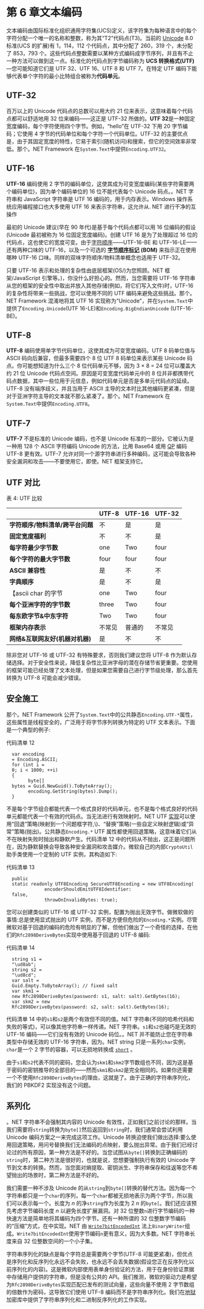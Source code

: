 # 第 6 章文本编码

文本编码由国际标准化组织通用字符集(UCS)定义，该字符集为每种语言中的每个字符分配一个唯一的名称和整数，称为其“T2”代码点(T3)。当前的 [Unicode](http://unicode.org/) 8.0 标准(UCS 的扩展)有 1，114，112 个代码点，其中分配了 260，319 个，未分配了 853，793 个。这些代码点整数需要以某种方式编码成字节序列，并且有不止一种方法可以做到这一点。标准化的代码点到字节编码称为 **UCS 转换格式(UTF)**—您可能知道它们是 UTF 32、UTF 16、UTF 8 和 UTF 7。在特定 UTF 编码下能够代表单个字符的最小比特组合被称为**代码单元**。

## UTF-32

百万以上的 Unicode 代码点的总数可以用大约 21 位来表示，这意味着每个代码点都可以舒适地用 32 位来编码——这正是 UTF-32 所做的。**UTF 32**是一种固定宽度编码，每个字符使用四个字节。例如，“hello”在 UTF-32 下用 20 字节编码；它使用 4 字节的代码单位和每个字符一个代码单位。UTF-32 的主要优点是，由于其固定宽度的特性，它易于索引(随机访问)和搜索，但它的空间效率非常低。那个。NET Framework 在`System.Text`中提供`Encoding.UTF32`。

## UTF-16

**UTF-16** 编码使用 2 字节的编码单位，这使其成为可变宽度编码(某些字符需要两个编码单位)，因为单个编码单位的 16 位不能代表每个 Unicode 码点。。NET 字符串和 JavaScript 字符串是 UTF 16 编码的，用于内存表示。Windows 操作系统应用编程接口也大多使用 UTF 16 来表示字符串，这允许从. NET 进行干净的互操作

最初的 Unicode 建议(早在 90 年代)是基于每个代码点都可以用 16 位编码的假设(Unicode 最初被称为 16 位固定宽度编码)。创建 UTF 16 是为了处理超过 16 位的代码点，这也使它的宽度可变。由于[字符顺序](http://en.wikipedia.org/wiki/Endianness)——UTF-16-BE 和 UTF-16-LE——还有两种口味的 UTF-16，以及一个可选的 [**字节顺序标记**](http://en.wikipedia.org/wiki/Byte_Order_Mark) **(BOM)** 来指示正在使用哪种 UTF-16 口味。同样的双味字符顺序/物料清单概念也适用于 UTF-32。

只要 UTF-16 表示和处理的复杂性由底层框架(OS/)为您照顾。NET 框架/JavaScript 引擎等。)，你没什么好担心的。然而，当您需要将 UTF-16 字符串从您的框架的安全性中取出并放入其他存储(例如，将它们写入文件)时，UTF-16 的复杂性将带来一些挑战，您可以使用不同的 UTF 编码来避免这些挑战。那个。NET Framework 混淆地将其 UTF 16 实现称为“Unicode”，并在`System.Text`中提供了`Encoding.Unicode`(UTF 16-LE)和`Encoding.BigEndianUnicode` (UTF-16-BE)。

## UTF-8

**UTF-8** 编码使用单字节代码单位，这使其成为可变宽度编码。UTF 8 码单位值与 ASCII 码向后兼容，但最多需要四个 8 位 UTF 8 码单位来表示某些 Unicode 码点。你可能想知道为什么三个 8 位代码单元不够，因为 3 × 8 = 24 位可以覆盖大约 21 位 Unicode 代码点空间。原因是可变宽度代码单元中的 8 位并非都携带代码点数据，其中一些位用于元信息，例如代码单元是否是多单元代码点的延续。UTF-8 没有端序歧义，并且当用于 ASCII 主导的文本时比其他编码更紧凑，但是对于亚洲字符主导的文本就不那么紧凑了。那个。NET Framework 在`System.Text`中提供`Encoding.UTF8`。

## UTF-7

**UTF-7** 不是标准的 Unicode 编码，也不是 Unicode 标准的一部分。它被认为是一种用 128 个 ASCII 字符编码 Unicode 的方法，比用 Base64 或用 [QP](http://en.wikipedia.org/wiki/Quoted-printable) 编码 UTF-8 更有效。UTF-7 允许对同一个源字符串进行多种编码，这可能会导致各种安全漏洞和攻击——不要使用它，即使。NET 框架支持它。

## UTF 对比

表 4: UTF 比较

|  | UTF-8 | UTF-16 | UTF-32 |
| --- | --- | --- | --- |
| **字符顺序/物料清单/跨平台问题** | 不 | 是 | 是 |
| **固定宽度福利** | 不 | 不 | 是 |
| **每字符最少字节数** | one | Two | four |
| **每个字符的最大字节数** | four | four | four |
| **ASCII 兼容性** | 是 | 不 | 不 |
| **字典顺序** | 是 | 不 | 是 |
| 【ascii char 的字节 | one | Two | four |
| **每个亚洲字符的字节数** | three | Two | four |
| **每东欧字节&中东字符** | Two | Two | four |
| **框架内存表示** | 不常见 | 普通的 | 不常见 |
| **网络&互联网友好(机器对机器)** | 是 | 不 | 不 |

除非您对 UTF-16 或 UTF-32 有特殊要求，否则我们建议您将 UTF-8 作为默认存储选择。对于安全性来说，降低复杂性比亚洲字母的潜在存储节省更重要。您使用的框架可能已经处理了文本处理，但是如果您需要自己进行字节级处理，那么首先转换为 UTF-8 可能会减少错误。

## 安全施工

那个。NET Framework 公开了`System.Text`中的公共静态`Encoding.UTF-*`属性，这些属性是线程安全的，广泛用于将字节序列转换为特定的 UTF 文本表示。下面是一个典型的例子:

代码清单 12

```
  var encoding
  = Encoding.ASCII;
  for (int i =
  0; i < 1000; ++i)
  {
        byte[]
  bytes = Guid.NewGuid().ToByteArray();
        encoding.GetString(bytes).Dump();
  }

```

不是每个字节组合都能代表一个格式良好的代码单元，也不是每个格式良好的代码单元都能代表一个有效的代码点。当无法进行有效映射时。NET UTF [实现](http://msdn.microsoft.com/en-us/library/ms404377.aspx)可以使用“回退”策略(映射到一个问题框字符,\\)、“替换”策略(一些自定义映射逻辑)或“异常”策略(抛出)。公共静态`Encoding.*` UTF 属性都使用回退策略，这意味着它们从不在映射失败时抛出和静默产生。代码清单 12 中的代码从不抛出，这正是问题所在，因为静默替换会导致各种安全漏洞和攻击媒介。微软自己的内部`CryptoUtil`助手类使用一个定制的 UTF 实例，其构造如下:

代码清单 13

```
  public
  static readonly UTF8Encoding SecureUTF8Encoding = new UTF8Encoding(
              encoderShouldEmitUTF8Identifier:
  false,
              throwOnInvalidBytes: true);

```

您可以创建类似的 UTF-16 或 UTF-32 实例，配置为抛出无效字节。做微软做的事情:总是使用显式抛出的 UTF 实例，而不是方便但危险的`Encoding.*`实例。尽管微软对基于回退的编码的危险有明显的了解，但他们做出了一个奇怪的选择，在他们的`Rfc2898DeriveBytes`实现中使用基于回退的 UTF-8 编码:

代码清单 14

```
  string s1 =
  "\ud8ab";
  string s2 =
  "\ud8cd";
  var salt =
  Guid.Empty.ToByteArray(); // fixed salt
  var skm1 =
  new Rfc2898DeriveBytes(password: s1, salt: salt).GetBytes(16);
  var skm2 = new
  Rfc2898DeriveBytes(password: s2, salt: salt).GetBytes(16);

```

代码清单 14 中的`s1`和`s2`是两个有效但不同的值。NET 字符串(不同的哈希代码和失败的等式)，可以像其他字符串一样传递。NET 字符串。`s1`和`s2`也碰巧是无效的 UTF-16 编码——它们没有有效的 Unicode 码位。。NET 并不能防止您在字符串类型中存储无效的 UTF-16 字符串，因为。NET string 只是一系列`char`实例，`char`是一个 2 字节的容器，可以无损地转换成 [`short`](http://msdn.microsoft.com/en-us/library/ybs77ex4.aspx) 。

由于`s1`和`s2`代表不同的密码，您会认为`skm1`和`skm2`字节数组也不同，因为这是基于密码的密钥推导的全部目的——然而`skm1`和`skm2`是完全相同的。如果你还需要一个不使用`Rfc2898DeriveBytes`的理由，这就是了。由于正确的字符串序列化，我们的 PBKDF2 实现没有这个问题。

## 系列化

。NET 字符串不会强制其内容的 Unicode 有效性，正如我们之前讨论的那样。当我们需要将`string`转换为`byte[]`然后返回到`string`时，我们通常会尝试利用 Unicode 编码方案之一来完成这项工作。Unicode 转换迫使我们做出选择:要么使用回退策略，用问号替换我们无法编码的点映射，要么抛出异常。由于我们已经讨论过的所有原因，第一种方法是不好的。当您试图从`byte[]`转换到正确编码的`string`时，第二种方法是很好的，也就是说，您想要强制执行有效的 Unicode 字节到文本的转换。然而，当您面对熵提取、密钥派生、字符串保存和往返等您不希望抛出的场景时，第二种方法是不好的。

我们需要一种不涉及 Unicode 的从`string`到`byte[]`转换的替代方法。因为每一个字符串都只是一个`char`的序列，每一个`char`都被无损地表示为两个字节，所以我们可以表示每一个。长度为 *n* 的净`string`作为长度为 2 *n* 的`byte[`。我们还应该预先考虑字节编码长度 *n* 以避免长度扩展漏洞。对 32 位整数`n`进行字节编码的一种快速方法是简单地将其编码为四个字节。还有一种所谓的 32 位整数字节编码的“压缩”方式，在中实现。NET 由 [`Write7bitEncodedInt`](http://msdn.microsoft.com/en-us/library/system.io.binarywriter.write7bitencodedint.aspx) 法上`BinaryWriter`组成。`Write7bitEncodedInt`使用字节编码`n`更有意义，因为大多数。NET 字符串长度来自 32 位整数空间的一个小子集。

字符串序列化的缺点是每个字符总是需要两个字节(UTF-8 可能更紧凑)，但优点是序列化和反序列化永远不会失败，也永远不会丢失数据(假设您正在反序列化以前序列化的内容)。这是微软内部使用表单身份验证的方法，用于在身份验证票据中存储用户提供的字符串，但是没有公共的 API。我们推测，微软的驱动力是希望为`Rfc2898DeriveBytes`实现匹配已发布的测试向量，这些向量不使用 2 字节数组的倍数作为密码，这导致它们使用 UTF-8 编码而不是字符串序列化。我们在[地狱](http://securitydriven.net/inferno/#String%20serialization)加密库中提供了字符串序列化和二进制反序列化的工作实现。